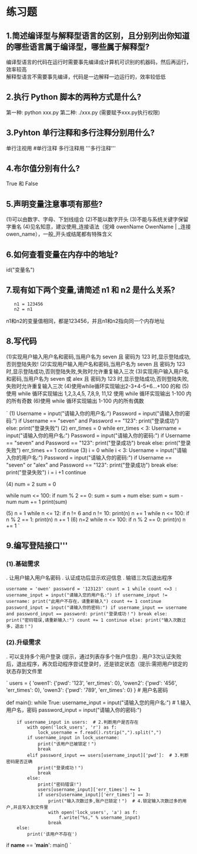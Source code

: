 
# 练习题

## 1.简述编译型与解释型语言的区别，且分别列出你知道的哪些语言属于编译型，哪些属于解释型?
   编译型语言的代码在运行时需要事先编译成计算机可识别的机器码，然后再运行，效率较高  
   解释型语言不需要事先编译，代码是一边解释一边运行的，效率较低低

## 2.执行 Python 脚本的两种方式是什么?
   第一种: python xxx.py 
   第二种: ./xxx.py (需要赋予xxx.py执行权限)

## 3.Pyhton 单行注释和多行注释分别用什么?
   单行注视用 #单行注释
   多行注释用 '''多行注释'''
   
## 4.布尔值分别有什么?
   True 和 False

## 5.声明变量注意事项有那些?
   (1)可以由数字、字母、下划线组合
   (2)不能以数字开头
   (3)不能与系统关键字保留字重名
   (4)见名知意，建议使用_连接语法（驼峰 owenName OwenName | _连接  owen_name），一般_开头或结尾都有特殊含义

## 6.如何查看变量在内存中的地址?
   id("变量名")
## 7.现有如下两个变量,请简述 n1 和 n2 是什么关系?
       n1 = 123456
       n2 = n1
   n1和n2的变量值相同，都是123456，并且n1和n2指向同一个内存地址

## 8.写代码
 (1)实现用户输入用户名和密码,当用户名为 seven 且 密码为 123 时,显示登陆成功,否则登陆失败!
 (2)实现用户输入用户名和密码,当用户名为 seven 且 密码为 123 时,显示登陆成功,否则登陆失败,失败时允许重复输入三次
 (3)实现用户输入用户名和密码,当用户名为 seven 或 alex 且 密码为 123 时,显示登陆成功,否则登陆失败,失败时允许重复输入三次
 (4)使用while循环实现输出2-3+4-5+6...+100 的和
 (5)使用 while 循环实现输出 1,2,3,4,5, 7,8,9, 11,12 使用 while 循环实现输出 1-100 内的所有奇数
 (6)使用 while 循环实现输出 1-100 内的所有偶数

`
 (1)
 Username = input("请输入你的用户名:")
 Password = input("请输入你的密码:")
 if Username == "seven" and Password == "123":
     print("登录成功")
 else:
     print("登录失败")
 (2)
 err_times = 0
 while err_times < 3:
     Username = input("请输入你的用户名:")
     Password = input("请输入你的密码:")
     if Username == "seven" and Password == "123":
         print("登录成功")
         break
     else:
         print("登录失败")
         err_times += 1
         continue
 (3)
 i = 0
 while i < 3:
     Username = input("请输入你的用户名:")
     Password = input("请输入你的密码:")
     if Username == "seven" or "alex" and Password == "123":
         print("登录成功")
         break
     else:
         print("登录失败")
         i = i +1
         continue

 (4)
 num = 2
 sum = 0

 while num <= 100:
     if num % 2 == 0:
         sum = sum + num
     else:
         sum = sum - num
     num += 1
 print(sum)

 (5)
 n = 1
 while n <= 12:
     if n != 6 and n != 10:
         print(n)
     n += 1
 while n <= 100:
     if n % 2 == 1:
         print(n)
     n += 1
 (6)
 n=2
 while n <= 100:
     if n % 2 == 0:
         print(n)
       n += 1
`
## 9.编写登陆接口'''
### (1).基础需求
   . 让用户输入用户名密码
   . 认证成功后显示欢迎信息
   . 输错三次后退出程序

`
 username = 'owen'
 password = '123123'
 count = 1
 while count <=3 :
     username_input = input("请输入您的用户名:")
     if username_input != username:
         print("此用户不存在，请重新输入")
         count += 1
         continue
     password_input = input("请输入你的密码:")
     if username_input == username and password_input == password:
         print("登录成功！")
         break
     else:
         print("密码错误,请重新输入:")
         count += 1
         continue
 else:
     print("输入次数过多，退出！")
 `

### (2).升级需求
 . 可以支持多个用户登录 (提示，通过列表存多个账户信息)
 . 用户3次认证失败后，退出程序，再次启动程序尝试登录时，还是锁定状态（提示:需把用户锁定的状态存到文件里

`
users = {
    'owen1': {'pwd': '123', 'err_times': 0},
    'owen2': {'pwd': '456', 'err_times': 0},
    'owen3': {'pwd': '789', 'err_times': 0}
}  # 用户名密码


def main():
    while True:
        username_input = input("请输入您的用户名:")  # 1.输入用户名，密码
        password_input = input("请输入你的密码:")

        if username_input in users:  # 2.判断用户是否存在
            with open('lock_users', 'r') as f:
                lock_username = f.read().rstrip(",").split(",")
            if username_input in lock_username:
                print("该用户已被锁定！")
                break
            elif password_input == users[username_input]['pwd']:  # 3.判断密码是否正确
                print("登录成功！")
                break
            else:
                print("密码错误!")
                users[username_input]['err_times'] += 1
                if users[username_input]['err_times'] == 3:
                    print("输入次数过多,账户已锁定！")  # 4.锁定输入次数过多的用户,并且写入到文件里
                    with open('lock_users', 'a') as f:
                        f.write("%s," % username_input)
                    break
        else:
            print('该用户不存在')

if __name__ == '__main__':
    main()
`
